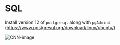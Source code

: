 # SQL

Install version 12 of `postgresql` along with `pgAdmin4` (https://www.postgresql.org/download/linux/ubuntu/)

![CNN-image](https://github.com/Foroozani/Neural_Nets/blob/main/images/DL.png)
